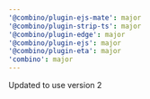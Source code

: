 ```yaml
---
'@combino/plugin-ejs-mate': major
'@combino/plugin-strip-ts': major
'@combino/plugin-edge': major
'@combino/plugin-ejs': major
'@combino/plugin-eta': major
'combino': major
---
```


Updated to use version 2
